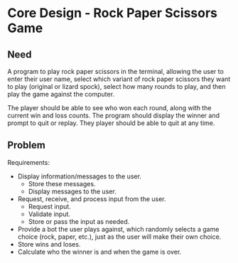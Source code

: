 # Core Design - Rock Paper Scissors Game

## Need

A program to play rock paper scissors in the terminal, allowing the user to enter their user name, select which variant of rock paper scissors they want to play (original or lizard spock), select how many rounds to play, and then play the game against the computer.

The player should be able to see who won each round, along with the current win and loss counts. The program should display the winner and prompt to quit or replay. They player should be able to quit at any time.

## Problem

Requirements:
- Display information/messages to the user.
    + Store these messages.
    + Display messages to the user.
- Request, receive, and process input from the user.
    + Request input.
    + Validate input.
    + Store or pass the input as needed.
- Provide a bot the user plays against, which randomly selects a game choice (rock, paper, etc.), just as the user will make their own choice.
- Store wins and loses.
- Calculate who the winner is and when the game is over.


